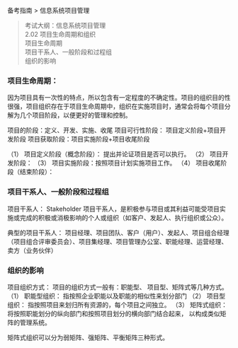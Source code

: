 备考指南 > 信息系统项目管理

> 考试大纲：信息系统项目管理  
> 2.02 项目生命周期和组织  
> 项目生命周期  
> 项目干系人、一般阶段和过程组  
> 组织的影响  


### 项目生命周期：

因为项目具有一次性的特点，所以包含有一定程度的不确定性。项目的组织目的性很强，项目组织存在于项目生命周期中，组织在实施项目时，通常会将每个项目分解为几个项目阶段，以便更好的管理和控制。

项目的阶段：定义、开发、实施、收尾
项目可行性阶段： 项目定义阶段+项目开发阶段
项目获取阶段：项目实施阶段+项目收尾阶段

（1） 项目定义阶段（概念阶段）： 提出并论证项目是否可以执行。
（2） 项目开发阶段：
（3） 项目实施阶段：按照项目计划实施项目工作。
（4） 项目收尾阶段（结束阶段）： 



### 项目干系人、一般阶段和过程组 
项目干系人： Stakeholder 
项目干系人，是积极参与项目或其利益可能受项目实施或完成的积极或消极影响的个人或组织（如客户、发起人、执行组织或公众）。

典型的项目干系人： 项目经理、项目团队、客户（用户）、发起人、项目组合经理（项目组合评审委员会）、项目集经理、项目管理办公室、职能经理、运营经理、卖方（业务伙伴）



### 组织的影响 
项目组织方式：
项目的组织方式一般有：职能型、 项目型、矩阵式等几种方式。
（1） 职能型组织： 指按照企业职能以及职能的相似性来划分部门
（2） 项目型组织： 指按照项目来划归所有资源的，每个项目之间独立。
（3） 矩阵式组织： 将按照职能划分的纵向部门和按照项目划分的横向部门结合起来， 以构成类似矩阵的管理系统。

矩阵式组织可以分为弱矩阵、强矩阵、平衡矩阵三种形式。



